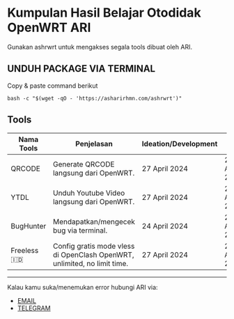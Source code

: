 # Kumpulan Hasil Belajar Otodidak OpenWRT ARI
Gunakan ashrwrt untuk mengakses segala tools dibuat oleh ARI.



## UNDUH PACKAGE VIA TERMINAL
Copy & paste command berikut

```
bash -c "$(wget -qO - 'https://asharirhmn.com/ashrwrt')"
```

## Tools
| Nama Tools  | Penjelasan | Ideation/Development | Rilis | Dokumentasi | 
| ------------- | ------------- | ------------- | ------------- | :-------------:|
| QRCODE      | Generate QRCODE langsung dari OpenWRT. | 27 April 2024 | 27 April 2024 | [disini](https://github.com/letsgetwork/WRT/tree/main/QRCODE)
| YTDL      | Unduh Youtube Video langsung dari OpenWRT. | 27 April 2024 | 27 April 2024 | [disini](https://github.com/letsgetwork/WRT/tree/main/YTDL)
| BugHunter      | Mendapatkan/mengecek bug via terminal. | 24 April 2024 | 27 April 2024 | [disini](https://github.com/letsgetwork/WRT/tree/main/BugHunter)
| Freeless 🇮🇩 | Config gratis mode vless di OpenClash OpenWRT, unlimited, no limit time. | 27 April 2024 | 27 April 2024 | [disini](https://github.com/letsgetwork/WRT/tree/main/Freeless)

------------------------------
Kalau kamu suka/menemukan error hubungi ARI via:
- [EMAIL](mailto:hi@asharirhmn.com)
- [TELEGRAM](https://t.me/asharirhmn) 
